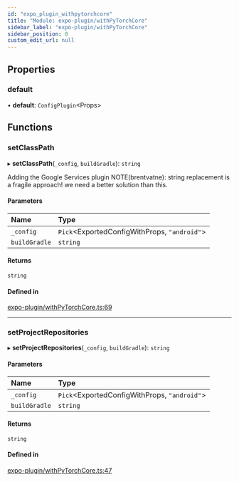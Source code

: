 ```yaml
---
id: "expo_plugin_withpytorchcore"
title: "Module: expo-plugin/withPyTorchCore"
sidebar_label: "expo-plugin/withPyTorchCore"
sidebar_position: 0
custom_edit_url: null
---
```


## Properties

### default

• **default**: `ConfigPlugin`<Props\>

## Functions

### setClassPath

▸ **setClassPath**(`_config`, `buildGradle`): `string`

Adding the Google Services plugin
NOTE(brentvatne): string replacement is a fragile approach! we need a
better solution than this.

#### Parameters

| Name | Type |
| :------ | :------ |
| `_config` | `Pick`<ExportedConfigWithProps, ``"android"``\> |
| `buildGradle` | `string` |

#### Returns

`string`

#### Defined in

[expo-plugin/withPyTorchCore.ts:69](https://github.com/facebookresearch/playtorch/blob/1ab511e/react-native-pytorch-core/src/expo-plugin/withPyTorchCore.ts#L69)

___

### setProjectRepositories

▸ **setProjectRepositories**(`_config`, `buildGradle`): `string`

#### Parameters

| Name | Type |
| :------ | :------ |
| `_config` | `Pick`<ExportedConfigWithProps, ``"android"``\> |
| `buildGradle` | `string` |

#### Returns

`string`

#### Defined in

[expo-plugin/withPyTorchCore.ts:47](https://github.com/facebookresearch/playtorch/blob/1ab511e/react-native-pytorch-core/src/expo-plugin/withPyTorchCore.ts#L47)

